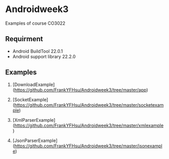 # Androidweek3
Examples of course CO3022
## Requirment
+ Android BuildTool 22.0.1
+ Android support library 22.2.0


## Examples
1.  [DownloadExample] (https://github.com/FrankYFHsu/Androidweek3/tree/master/app)

2.  [SocketExample] (https://github.com/FrankYFHsu/Androidweek3/tree/master/socketexample)

3.  [XmlParserExample] (https://github.com/FrankYFHsu/Androidweek3/tree/master/xmlexample)

3.  [JsonParserExample] (https://github.com/FrankYFHsu/Androidweek3/tree/master/jsonexample)
